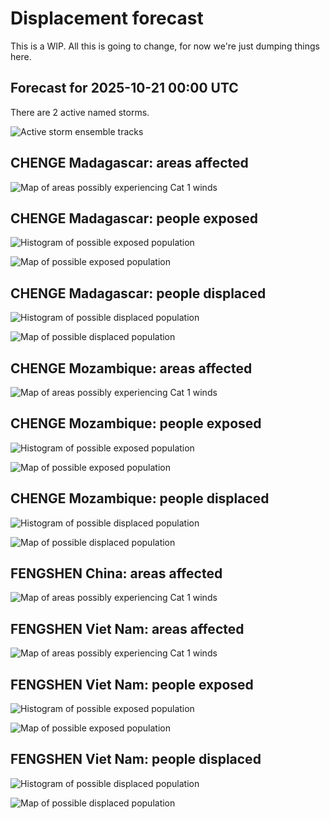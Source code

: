 # Displacement forecast

This is a WIP. All this is going to change, for now we're just dumping things here.

## Forecast for 2025-10-21 00:00 UTC

There are 2 active named storms.

![Active storm ensemble tracks](ECMWF_TC_tracks_20251021000000.png)


## CHENGE Madagascar: areas affected

![Map of areas possibly experiencing Cat 1 winds](impact-map_TC_ECMWF_ens_CHENGE_2025-10-21_00UTC_MDG_cat1.png)


## CHENGE Madagascar: people exposed

![Histogram of possible exposed population](impact-histogram_TC_ECMWF_ens_CHENGE_2025-10-21_00UTC_MDG_exposed.png)

![Map of possible exposed population](impact-map_TC_ECMWF_ens_CHENGE_2025-10-21_00UTC_MDG_exposed.png)


## CHENGE Madagascar: people displaced

![Histogram of possible displaced population](impact-histogram_TC_ECMWF_ens_CHENGE_2025-10-21_00UTC_MDG_displaced.png)


![Map of possible displaced population](impact-map_TC_ECMWF_ens_CHENGE_2025-10-21_00UTC_MDG_displaced.png)


## CHENGE Mozambique: areas affected

![Map of areas possibly experiencing Cat 1 winds](impact-map_TC_ECMWF_ens_CHENGE_2025-10-21_00UTC_MOZ_cat1.png)


## CHENGE Mozambique: people exposed

![Histogram of possible exposed population](impact-histogram_TC_ECMWF_ens_CHENGE_2025-10-21_00UTC_MOZ_exposed.png)

![Map of possible exposed population](impact-map_TC_ECMWF_ens_CHENGE_2025-10-21_00UTC_MOZ_exposed.png)


## CHENGE Mozambique: people displaced

![Histogram of possible displaced population](impact-histogram_TC_ECMWF_ens_CHENGE_2025-10-21_00UTC_MOZ_displaced.png)


![Map of possible displaced population](impact-map_TC_ECMWF_ens_CHENGE_2025-10-21_00UTC_MOZ_displaced.png)


## FENGSHEN China: areas affected

![Map of areas possibly experiencing Cat 1 winds](impact-map_TC_ECMWF_ens_FENGSHEN_2025-10-21_00UTC_CHN_cat1.png)


## FENGSHEN Viet Nam: areas affected

![Map of areas possibly experiencing Cat 1 winds](impact-map_TC_ECMWF_ens_FENGSHEN_2025-10-21_00UTC_VNM_cat1.png)


## FENGSHEN Viet Nam: people exposed

![Histogram of possible exposed population](impact-histogram_TC_ECMWF_ens_FENGSHEN_2025-10-21_00UTC_VNM_exposed.png)

![Map of possible exposed population](impact-map_TC_ECMWF_ens_FENGSHEN_2025-10-21_00UTC_VNM_exposed.png)


## FENGSHEN Viet Nam: people displaced

![Histogram of possible displaced population](impact-histogram_TC_ECMWF_ens_FENGSHEN_2025-10-21_00UTC_VNM_displaced.png)


![Map of possible displaced population](impact-map_TC_ECMWF_ens_FENGSHEN_2025-10-21_00UTC_VNM_displaced.png)


